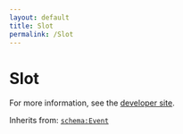 ```yaml
---
layout: default
title: Slot
permalink: /Slot
---
```


# Slot


For more information, see the [developer site](https://developer.openactive.io/data-model/types/slot).

Inherits from: [`schema:Event`](https://schema.org/Event)
